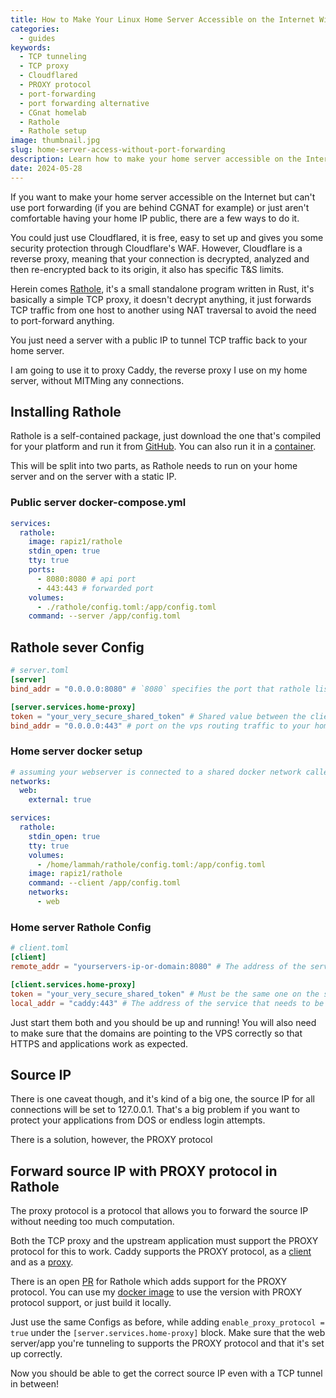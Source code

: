 ```yaml
---
title: How to Make Your Linux Home Server Accessible on the Internet Without Port Forwarding
categories:
  - guides
keywords:
  - TCP tunneling
  - TCP proxy
  - Cloudflared
  - PROXY protocol
  - port-forwarding
  - port forwarding alternative
  - CGnat homelab
  - Rathole
  - Rathole setup
image: thumbnail.jpg
slug: home-server-access-without-port-forwarding
description: Learn how to make your home server accessible on the Internet without port forwarding using Rathole, a simple TCP proxy that ensures security and privacy.
date: 2024-05-28
---
```


If you want to make your home server accessible on the Internet but can't use port forwarding (if you are behind CGNAT for example) or just aren't comfortable having your home IP public, there are a few ways to do it.

You could just use Cloudflared, it is free, easy to set up and gives you some security protection through Cloudflare's WAF.
However, Cloudflare is a reverse proxy, meaning that your connection is decrypted, analyzed and then re-encrypted back to its origin, it also has specific T&S limits.

Herein comes [Rathole](https://github.com/rapiz1/rathole), it's a small standalone program written in Rust, it's basically a simple TCP proxy, it doesn't decrypt anything, it just forwards TCP traffic from one host to another using NAT traversal to avoid the need to port-forward anything.

You just need a server with a public IP to tunnel TCP traffic back to your home server.

I am going to use it to proxy Caddy, the reverse proxy I use on my home server, without MITMing any connections.

## Installing Rathole
Rathole is a self-contained package, just download the one that's compiled for your platform and run it from [GitHub](https://github.com/rapiz1/rathole/releases).
You can also run it in a [container](https://hub.docker.com/r/rapiz1/rathole).

This will be split into two parts, as Rathole needs to run on your home server and on the server with a static IP.

### Public server docker-compose.yml

```yaml
services:
  rathole:
    image: rapiz1/rathole
    stdin_open: true
    tty: true
    ports:
      - 8080:8080 # api port
      - 443:443 # forwarded port
    volumes:
      - ./rathole/config.toml:/app/config.toml
    command: --server /app/config.toml
```

## Rathole sever Config

```toml
# server.toml
[server]
bind_addr = "0.0.0.0:8080" # `8080` specifies the port that rathole listens for clients

[server.services.home-proxy]
token = "your_very_secure_shared_token" # Shared value between the client(your home server) and the server(the VPS)
bind_addr = "0.0.0.0:443" # port on the vps routing traffic to your home server "the client"
```

### Home server docker setup
```yaml
# assuming your webserver is connected to a shared docker network called web
networks:
  web:
    external: true

services:
  rathole:
    stdin_open: true
    tty: true
    volumes:
      - /home/lammah/rathole/config.toml:/app/config.toml
    image: rapiz1/rathole
    command: --client /app/config.toml
    networks:
      - web
```

### Home server Rathole Config
```toml
# client.toml
[client]
remote_addr = "yourservers-ip-or-domain:8080" # The address of the server. The port must be the same with the port in `server.bind_addr`

[client.services.home-proxy]
token = "your_very_secure_shared_token" # Must be the same one on the server to pass the validation
local_addr = "caddy:443" # The address of the service that needs to be forwarded
```

Just start them both and you should be up and running!
You will also need to make sure that the domains are pointing to the VPS correctly so that HTTPS and applications work as expected.

## Source IP
There is one caveat though, and it's kind of a big one, the source IP for all connections will be set to 127.0.0.1.
That's a big problem if you want to protect your applications from DOS or endless login attempts.

There is a solution, however, the PROXY protocol

## Forward source IP with PROXY protocol in Rathole

The proxy protocol is a protocol that allows you to forward the source IP without needing too much computation.

Both the TCP proxy and the upstream application must support the PROXY protocol for this to work.
Caddy supports the PROXY protocol, as a [client](https://caddyserver.com/docs/json/apps/http/servers/listener_wrappers/proxy_protocol/) and as a [proxy](https://caddyserver.com/docs/caddyfile/directives/reverse_proxy#the-http-transport).

There is an open [PR](https://github.com/rapiz1/rathole/pull/352) for Rathole which adds support for the PROXY protocol.
You can use my [docker image](https://github.com/FZR-forks/rathole-proxy_protocol/pkgs/container/rathole-proxy_protocol) to use the version with PROXY protocol support, or just build it locally.

Just use the same Configs as before, while adding `enable_proxy_protocol = true` under the `[server.services.home-proxy]` block.
Make sure that the web server/app you're tunneling to supports the PROXY protocol and that it's set up correctly.

Now you should be able to get the correct source IP even with a TCP tunnel in between!